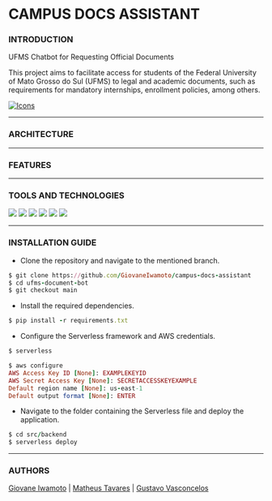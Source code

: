 # CAMPUS DOCS ASSISTANT

### **INTRODUCTION**

UFMS Chatbot for Requesting Official Documents

This project aims to facilitate access for students of the Federal University of Mato Grosso do Sul (UFMS) to legal and academic documents, such as requirements for mandatory internships, enrollment policies, among others.

[![Icons](https://skillicons.dev/icons?i=aws,py,theme=dark)](https://skillicons.dev)

---

### **ARCHITECTURE**

---

### **FEATURES**

---

### **TOOLS AND TECHNOLOGIES**

[<img src="https://img.shields.io/badge/Serverless_Framework-ff5242?logo=serverless&logoColor=white">](https://www.serverless.com)
[<img src="https://img.shields.io/badge/AWS-CLI-fa8818?logo=amazon-web-services&logoColor=ffff&labelColor=232F3E">](https://aws.amazon.com/cli/)
[<img src="https://img.shields.io/badge/AWS-S3-2cae05?logo=amazon-web-services&logoColor=ffff&labelColor=232F3E">](https://aws.amazon.com/s3/)
[<img src="https://img.shields.io/badge/Amazon-DynamoDB-0a43e8?logo=amazon-web-services&logoColor=ffff&labelColor=232F3E">](https://aws.amazon.com/dynamodb/)
[<img src="https://img.shields.io/badge/Amazon-Bedrock-03ab9d?logo=amazon-web-services&logoColor=ffff&labelColor=232F3E">](https://aws.amazon.com/bedrock/)
[<img src="https://img.shields.io/badge/Amazon-Lex-03ab9d?logo=amazon-web-services&logoColor=ffff&labelColor=232F3E">](https://aws.amazon.com/transcribe/)

---

### **INSTALLATION GUIDE**

- Clone the repository and navigate to the mentioned branch.

```ruby
$ git clone https://github.com/GiovaneIwamoto/campus-docs-assistant
$ cd ufms-document-bot
$ git checkout main
```

- Install the required dependencies.
```ruby
$ pip install -r requirements.txt
```

- Configure the Serverless framework and AWS credentials.

```ruby
$ serverless
```

```ruby
$ aws configure
AWS Access Key ID [None]: EXAMPLEKEYID
AWS Secret Access Key [None]: SECRETACCESSKEYEXAMPLE
Default region name [None]: us-east-1
Default output format [None]: ENTER
```

- Navigate to the folder containing the Serverless file and deploy the application.

```ruby
$ cd src/backend
$ serverless deploy
```

---

### **AUTHORS**

[Giovane Iwamoto](https://github.com/GiovaneIwamoto) | [Matheus Tavares](https://github.com/mtguerson) | [Gustavo Vasconcelos](https://github.com/GustavoSVasconcelos)

